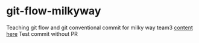 # git-flow-milkyway
Teaching git flow and git conventional commit for milky way team3 [content here](https://github.com/boytur/git-flow-milkyway/wiki)
Test commit without PR
